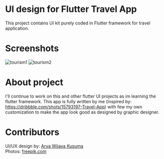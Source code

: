 # UI design for Flutter Travel App

This project contains UI kit purely coded in Flutter framework for travel application. 

# Screenshots

![tourism1](https://user-images.githubusercontent.com/47597265/123241103-26494c00-d4e1-11eb-9dc6-88de601851e5.jpg)
![tourism2](https://user-images.githubusercontent.com/47597265/123241110-277a7900-d4e1-11eb-8c3b-3fffd67a3563.jpg)

# About project

I'll continue to work on this and other flutter UI projects as im learning the flutter framework. This app is fully written by me (inspired by: 
https://dribbble.com/shots/15793197-Travel-App) with few my own customization to make the app look good as designed by graphic designer.

# Contributors
UI/UX design by: <a href="https://dribbble.com/aweka">Arya Wijaya Kusuma</a><br/>
Photos: <a href='https://pl.freepik.com/'>freepik.com</a>
